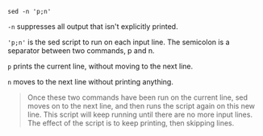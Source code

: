 `sed -n 'p;n'`

`-n` suppresses all output that isn't explicitly printed.

`'p;n'` is the sed script to run on each input line. The semicolon is a separator between two commands, p and n.

`p` prints the current line, without moving to the next line.

`n` moves to the next line without printing anything.

>Once these two commands have been run on the current line, sed moves on to the next line, and then runs the script again on this new line. This script will keep running until there are no more input lines. The effect of the script is to keep printing, then skipping lines.